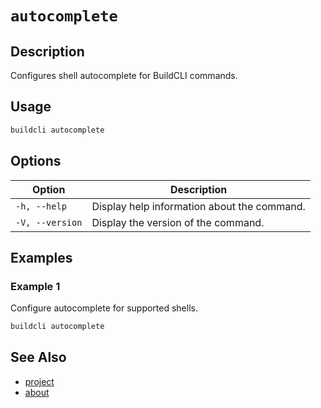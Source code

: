 # `autocomplete`

## Description

Configures shell autocomplete for BuildCLI commands.

## Usage

```bash
buildcli autocomplete
```

## Options

| Option          | Description                                 |
|-----------------|---------------------------------------------|
| `-h, --help`    | Display help information about the command. |
| `-V, --version` | Display the version of the command.         |

## Examples

### Example 1

Configure autocomplete for supported shells.

```bash
buildcli autocomplete
```

## See Also

- [project](project.md)
- [about](about.md)